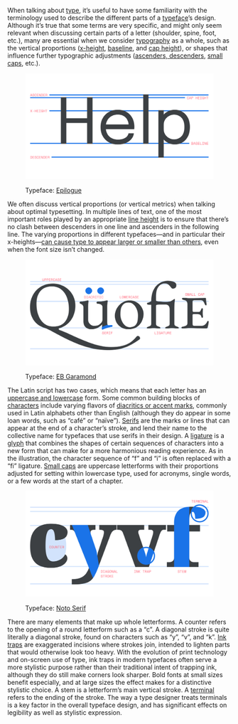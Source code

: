 
When talking about [type](/glossary/type), it’s useful to have some familiarity with the terminology used to describe the different parts of a [typeface](/glossary/typeface)’s design. Although it’s true that some terms are very specific, and might only seem relevant when discussing certain parts of a letter (shoulder, spine, foot, etc.), many are essential when we consider [typography](/glossary/typography) as a whole, such as the vertical proportions ([x-height](/glossary/x_height), [baseline](/glossary/baseline), and [cap height](/glossary/cap_height)), or shapes that influence further typographic adjustments ([ascenders, descenders](/glossary/ascenders_descenders), [small caps](/glossary/small_caps), etc.).

<figure>

![A type specimen with horizontal lines in the background, illustrating the font’s vertical metrics: ascender, cap height, x-height, baseline, descender.](images/an_overview_of_latin_type_anatomy_1.svg)

<figcaption>Typeface: <a href="https://fonts.google.com/specimen/Epilogue">Epilogue</a></figcaption>

</figure>

We often discuss vertical proportions (or vertical metrics) when talking about optimal typesetting. In multiple lines of text, one of the most important roles played by an appropriate [line height](/glossary/line_height_leading) is to ensure that there’s no clash between descenders in one line and ascenders in the following line. The varying proportions in different typefaces—and in particular their x-heights—[can cause type to appear larger or smaller than others](lesson/exploring_x_height_the_em_square), even when the font size isn’t changed.

<figure>

![A type specimen with parts of the letterforms accentuated to highlight examples of uppercase and lowercase forms, a diacritic, a serif, a ligature, and a small cap.](images/an_overview_of_latin_type_anatomy_2.svg)

<figcaption>Typeface: <a href="https://fonts.google.com/specimen/EB+Garamond">EB Garamond</a></figcaption>

</figure>

The Latin script has two cases, which means that each letter has an [uppercase and lowercase](/glossary/uppercase_lowercase) form. Some common building blocks of [characters](/glossary/character) include varying flavors of [diacritics or accent marks](/glossary/diacritic_accent_marks), commonly used in Latin alphabets other than English (although they do appear in some loan words, such as “café” or “naïve”). [Serifs](/glossary/serif) are the marks or lines that can appear at the end of a character’s stroke, and lend their name to the collective name for typefaces that use serifs in their design. A [ligature](/glossary/ligature) is a [glyph](/glossary/glyph) that combines the shapes of certain sequences of characters into a new form that can make for a more harmonious reading experience. As in the illustration, the character sequence of “f” and “i” is often replaced with a “fi” ligature. [Small caps](/glossary/small_caps) are uppercase letterforms with their proportions adjusted for setting within lowercase type, used for acronyms, single words, or a few words at the start of a chapter.

<figure>

![A type specimen with parts of the letterforms accentuated to highlight examples of the counter, diagonal stroke, ink trap, terminal, and stem.](images/thumbnail.svg)

<figcaption>Typeface: <a href="https://fonts.google.com/specimen/Noto+Serif">Noto Serif</a></figcaption>

</figure>

There are many elements that make up whole letterforms. A counter refers to the opening of a round letterform such as a “c”. A diagonal stroke is quite literally a diagonal stroke, found on characters such as “y”, “v”, and “k”. [Ink traps](/glossary/ink_trap) are exaggerated incisions where strokes join, intended to lighten parts that would otherwise look too heavy. With the evolution of print technology and on-screen use of type, ink traps in modern typefaces often serve a more stylistic purpose rather than their traditional intent of trapping ink, although they do still make corners look sharper. Bold fonts at small sizes benefit especially, and at large sizes the effect makes for a distinctive stylistic choice. A stem is a letterform’s main vertical stroke. A [terminal](/glossary/terminal) refers to the ending of the stroke. The way a type designer treats terminals is a key factor in the overall typeface design, and has significant effects on legibility as well as stylistic expression.
